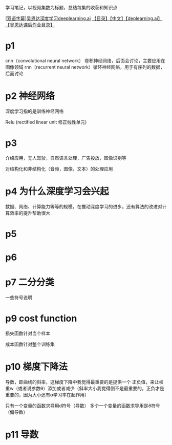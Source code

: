 学习笔记，以视频集数为标题，总结每集的收获和知识点

[[双语字幕]吴恩达深度学习deeplearning.ai](https://www.bilibili.com/video/BV1FT4y1E74V)
[【目录】【中文】【deplearning.ai】【吴恩达课后作业目录】](https://blog.csdn.net/u013733326/article/details/79827273)

# p1
cnn（convolutional neural network） 卷积神经网络，后面会讨论，主要应用在图像领域
rnn（recurrent neural network）循环神经网络，用于有序列的数据，后面讨论
# p2 神经网络
深度学习指的是训练神经网络

Relu (rectified linear unit 修正线性单元)

# p3
介绍应用，无人驾驶，自然语言处理，广告投放，图像识别等

对结构化和非结构化（音频，图像，文本）的处理应用

# p4 为什么深度学习会兴起
数据、网络、计算能力等等的规模，在推动深度学习的进步。还有算法的改进对计算效率的提升帮助很大 

# p5
# p6
# p7 二分分类
一些符号说明
# p9 cost function
损失函数针对当个样本

成本函数针对整个训练集

# p10 梯度下降法
导数，即曲线的斜率，这梯度下降中我觉得最重要的是提供一个 正负值，来让权重w（或者说参数θ）添加或者减少（斜率大小我觉得倒不是最重要的，正负才是重要的，因为大小还有α学习率在起作用）

只有一个变量的函数求导用d符号（导数）
多个一个变量的函数求导用是∂符号（偏导数）

# p11 导数


